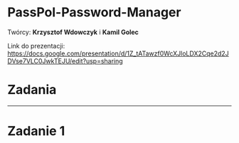 # PassPol-Password-Manager
Twórcy: **Krzysztof Wdowczyk** i **Kamil Golec**

Link do prezentacji: https://docs.google.com/presentation/d/1Z_tATawzf0WcXJloLDX2Cqe2d2JDVse7VLC0JwkTEJU/edit?usp=sharing

# Zadania
---
# Zadanie 1


